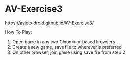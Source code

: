# AV-Exercise3

https://aviets-droid.github.io/AV-Exercise3/

How To Play:
1. Open game in any two Chromium-based browsers
2. Create a new game, save file to wherever is preferred
3. On other browser, join game using save file from step 2